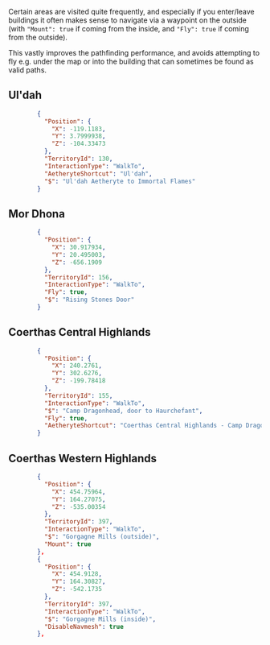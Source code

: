 ﻿Certain areas are visited quite frequently, and especially if you enter/leave buildings it often makes sense to navigate
via a waypoint on the outside (with `"Mount": true` if coming from the inside, and `"Fly": true` if coming from the
outside).

This vastly improves the pathfinding performance, and avoids attempting to fly e.g. under the map or into the building
that can sometimes be found as valid paths.

## Ul'dah

```json
        {
          "Position": {
            "X": -119.1183,
            "Y": 3.7999938,
            "Z": -104.33473
          },
          "TerritoryId": 130,
          "InteractionType": "WalkTo",
          "AetheryteShortcut": "Ul'dah",
          "$": "Ul'dah Aetheryte to Immortal Flames"
        }
```
## Mor Dhona

```json
        {
          "Position": {
            "X": 30.917934,
            "Y": 20.495003,
            "Z": -656.1909
          },
          "TerritoryId": 156,
          "InteractionType": "WalkTo",
          "Fly": true,
          "$": "Rising Stones Door"
        }
```

## Coerthas Central Highlands

```json
        {
          "Position": {
            "X": 240.2761,
            "Y": 302.6276,
            "Z": -199.78418
          },
          "TerritoryId": 155,
          "InteractionType": "WalkTo",
          "$": "Camp Dragonhead, door to Haurchefant",
          "Fly": true,
          "AetheryteShortcut": "Coerthas Central Highlands - Camp Dragonhead"
        }
```

## Coerthas Western Highlands

```json
        {
          "Position": {
            "X": 454.75964,
            "Y": 164.27075,
            "Z": -535.00354
          },
          "TerritoryId": 397,
          "InteractionType": "WalkTo",
          "$": "Gorgagne Mills (outside)",
          "Mount": true
        },
        {
          "Position": {
            "X": 454.9128,
            "Y": 164.30827,
            "Z": -542.1735
          },
          "TerritoryId": 397,
          "InteractionType": "WalkTo",
          "$": "Gorgagne Mills (inside)",
          "DisableNavmesh": true
        },
```
